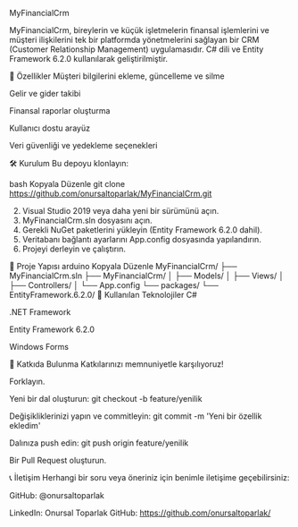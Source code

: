 MyFinancialCrm

MyFinancialCrm, bireylerin ve küçük işletmelerin finansal işlemlerini ve müşteri ilişkilerini tek bir platformda yönetmelerini sağlayan bir CRM (Customer Relationship Management) uygulamasıdır. C# dili ve Entity Framework 6.2.0 kullanılarak geliştirilmiştir.

🚀 Özellikler
Müşteri bilgilerini ekleme, güncelleme ve silme

Gelir ve gider takibi

Finansal raporlar oluşturma

Kullanıcı dostu arayüz

Veri güvenliği ve yedekleme seçenekleri

🛠️ Kurulum
Bu depoyu klonlayın:

bash
Kopyala
Düzenle
git clone https://github.com/onursaltoparlak/MyFinancialCrm.git

2. Visual Studio 2019 veya daha yeni bir sürümünü açın.
3. MyFinancialCrm.sln dosyasını açın.
4. Gerekli NuGet paketlerini yükleyin (Entity Framework 6.2.0 dahil).
5. Veritabanı bağlantı ayarlarını App.config dosyasında yapılandırın.
6. Projeyi derleyin ve çalıştırın.

📂 Proje Yapısı
arduino
Kopyala
Düzenle
MyFinancialCrm/
├── MyFinancialCrm.sln
├── MyFinancialCrm/
│   ├── Models/
│   ├── Views/
│   ├── Controllers/
│   └── App.config
└── packages/
    └── EntityFramework.6.2.0/
📌 Kullanılan Teknolojiler
C#

.NET Framework

Entity Framework 6.2.0

Windows Forms

🤝 Katkıda Bulunma
Katkılarınızı memnuniyetle karşılıyoruz!

Forklayın.

Yeni bir dal oluşturun: git checkout -b feature/yenilik

Değişikliklerinizi yapın ve commitleyin: git commit -m 'Yeni bir özellik ekledim'

Dalınıza push edin: git push origin feature/yenilik

Bir Pull Request oluşturun.


📞 İletişim
Herhangi bir soru veya öneriniz için benimle iletişime geçebilirsiniz:

GitHub: @onursaltoparlak

LinkedIn: Onursal Toparlak
GitHub: https://github.com/onursaltoparlak/


